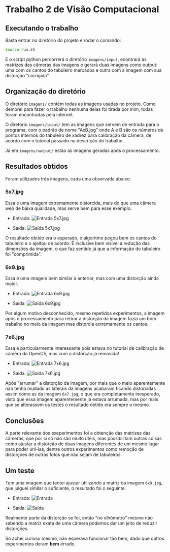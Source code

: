 # Trabalho 2 de Visão Computacional

## Executando o trabalho

Basta entrar no diretório do projeto e rodar o comando:

```bash
source run.sh
```

E o script python percorrerá o diretório `imagens/input`, econtrará as matrizes
das câmeras das imagens e gerará duas imagens como output: uma com os cantos do
tabuleiro marcados e outra com a imagem com sua distorção "corrigida".

## Organização do diretório

O diretório `imagens/` contém todas as imagens usadas no projeto. Como demorei
para fazer o trabalho nenhuma delas foi tirada por mim, todas foram encontradas
pela internet.

O diretório `imagens/input/` tem as imagens que servem de entrada para o programa,
com o padrão de nome "AxB.jpg" onde A e B são os números de pontos internos do
tabuleiro de xadrez para calibração da câmera, de acordo com o tutorial passado
na descrição do trabalho.

Já em `imagens/output/` estão as imagens geradas após o processamento.

## Resultados obtidos

Foram utilizados três imagens, cada uma observada abaixo:

### 5x7.jpg

Essa é uma imagem extremamente distorcida, mais do que uma câmera web de baixa
qualidade, mas serve bem para esse exemplo.

- Entrada:
![Entrada 5x7.jpg](./imagens/input/5x7.jpg)

- Saída:
![Saída 5x7.jpg](./imagens/output/arrumada_5x7.jpg)

O resultado obtido era o esperado, o algoritmo pegou bem os cantos do tabuleiro
e o ajeitou de acordo. É inclusive bem visível a redução das dimensões da imagem,
o que faz sentido já que a informação do tabuleiro foi "comprimida".

### 6x9.jpg

Essa é uma imagem bem similar à anterior, mas com uma distorção ainda maior.

- Entrada:
![Entrada 6x9.jpg](./imagens/input/6x9.jpg)

- Saída:
![Saída 6x9.jpg](./imagens/output/arrumada_6x9.jpg)

Por algum motivo desconhecido, mesmo repetidos experimentos, a imagem após o
processamento para retirar a distorção da imagem fazia um bom trabalho no meio
da imagem mas distorcia extremamente os cantos.

### 7x6.jpg

Essa é particularmente interessante pois estava no tutorial de calibração de
câmera do OpenCV, mas com a distorção já removida!

- Entrada:
![Entrada 7x6.jpg](./imagens/input/7x6.jpg)

- Saída:
![Saída 7x6.jpg](./imagens/output/arrumada_7x6.jpg)

Após "arrumar" a distorção da imagem, por mais que o meio aparentemente não
tenha mudado as laterais da imagens acabaram ficando distorcidas assim como
as da imagem `6x7.jpg`, o que era completamente inesperado, visto que essa
imagem aparentemente já estava arrumada, mas por mais que se alterassem os
testes o resultado obtido era sempre o mesmo.

## Conclusões

A parte relevante dos exeperimentos foi a obtenção das matrizes das câmeras,
que por si só não são muito úteis, mas possibilitam outras coisas como ajustar
a distorção de duas imagens diferentes de um mesmo lugar para poder uní-las,
dentre outros experimentos como remoção de distorções de outras fotos que não
sejam de tabuleiros.


## Um teste

Tem uma imagem que tentei ajustar utilizando a matriz da imagem `6x9.jpg`,
que julguei similar o suficiente, o resultado foi o seguinte:

- Entrada:
![Entrada](./aha.jpg)

- Saída:
![Saída](./exp.jpg)

Realmente parte da distorção se foi, então "no olhômetro" mesmo não sabendo
a matriz exata de uma câmera podemos dar um jeito de reduzir distorções.

Só achei curioso mesmo, não esperava funcionar tão bem, dado que outros
experimentos deram **bem** errado.
